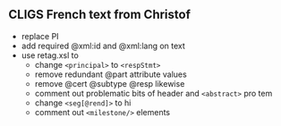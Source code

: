 ## CLIGS French text from Christof

- replace PI
- add required @xml:id and @xml:lang on text
- use retag.xsl to 
  - change `<principal>` to `<respStmt>` 
  - remove redundant @part attribute values
  - remove @cert @subtype @resp likewise
  - comment out problematic bits of header and `<abstract>` pro tem
  - change `<seg[@rend]>` to hi
  - comment out `<milestone/>` elements

 

